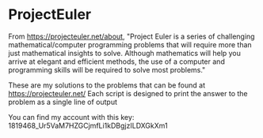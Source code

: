 # ProjectEuler
From https://projecteuler.net/about, "Project Euler is a series of challenging mathematical/computer programming problems that will require more than just mathematical insights to solve. Although mathematics will help you arrive at elegant and efficient methods, the use of a computer and programming skills will be required to solve most problems." 


These are my solutions to the problems that can be found at https://projecteuler.net/
Each script is designed to print the answer to the problem as a single line of output

You can find my account with this key: 1819468_Ur5VaM7HZGCjmfLi1kDBgjzILDXGkXm1
